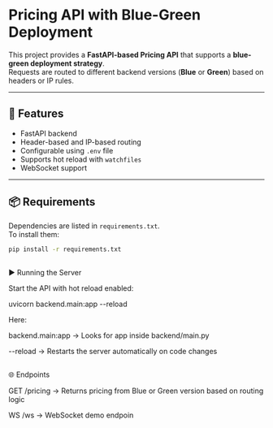 # Pricing API with Blue-Green Deployment

This project provides a **FastAPI-based Pricing API** that supports a **blue-green deployment strategy**.  
Requests are routed to different backend versions (**Blue** or **Green**) based on headers or IP rules.  

---

## 🚀 Features
- FastAPI backend  
- Header-based and IP-based routing  
- Configurable using `.env` file  
- Supports hot reload with `watchfiles`  
- WebSocket support  

---

## 📦 Requirements
Dependencies are listed in `requirements.txt`.  
To install them:

```bash
pip install -r requirements.txt
```

##
▶️ Running the Server

Start the API with hot reload enabled:

uvicorn backend.main:app --reload

Here:

backend.main:app → Looks for app inside backend/main.py

--reload → Restarts the server automatically on code changes

##
🌐 Endpoints

GET /pricing → Returns pricing from Blue or Green version based on routing logic

WS /ws → WebSocket demo endpoin